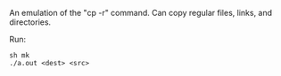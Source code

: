 An emulation of the "cp -r" command. Can copy regular files, links, and directories.

Run: 
```
sh mk
./a.out <dest> <src>
```

